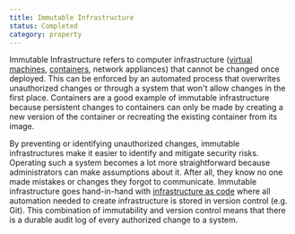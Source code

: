 ```yaml
---
title: Immutable Infrastructure
status: Completed
category: property
---
```


Immutable Infrastructure refers to computer infrastructure ([virtual machines](/virtual_machine/), [containers](/container/), network appliances) that cannot be changed once deployed. This can be enforced by an automated process that overwrites unauthorized changes or through a system that won't allow changes in the first place. Containers are a good example of immutable infrastructure because persistent changes to containers can only be made by creating a new version of the container or recreating the existing container from its image.

By preventing or identifying unauthorized changes, immutable infrastructures make it easier to identify and mitigate security risks. Operating such a system becomes a lot more straightforward because administrators can make assumptions about it. After all, they know no one made mistakes or changes they forgot to communicate. Immutable infrastructure goes hand-in-hand with [infrastructure as code](/infrastructure_as_code/) where all automation needed to create infrastructure is stored in version control (e.g. Git). This combination of immutability and version control means that there is a durable audit log of every authorized change to a system.

